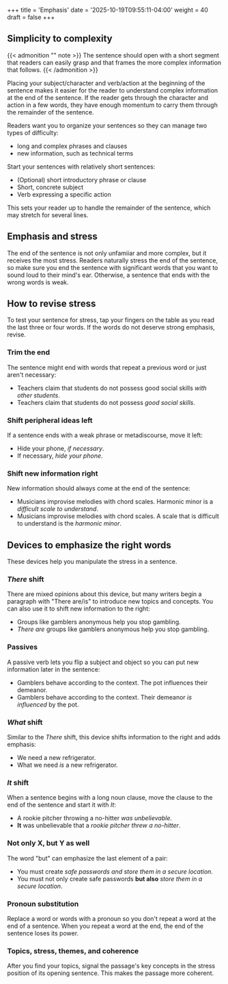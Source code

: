+++
title = 'Emphasis'
date = '2025-10-19T09:55:11-04:00'
weight = 40
draft = false
+++


## Simplicity to complexity

{{< admonition "" note >}}
The sentence should open with a short segment that readers can easily grasp and that frames the more complex information that follows.
{{< /admonition >}}

Placing your subject/character and verb/action at the beginning of the sentence makes it easier for the reader to understand complex information at the end of the sentence. If the reader gets through the character and action in a few words, they have enough momentum to carry them through the remainder of the sentence.

Readers want you to organize your sentences so they can manage two types of difficulty:
- long and complex phrases and clauses
- new information, such as technical terms

Start your sentences with relatively short sentences:
- (Optional) short introductory phrase or clause
- Short, concrete subject
- Verb expressing a specific action

This sets your reader up to handle the remainder of the sentence, which may stretch for several lines.

## Emphasis and stress

The end of the sentence is not only unfamiiar and more complex, but it receives the most stress. Readers naturally stress the end of the sentence, so make sure you end the sentence with significant words that you want to sound loud to their mind's ear. Otherwise, a sentence that ends with the wrong words is weak.

## How to revise stress

To test your sentence for stress, tap your fingers on the table as you read the last three or four words. If the words do not deserve strong emphasis, revise.

### Trim the end

The sentence might end with words that repeat a previous word or just aren't necessary:

- Teachers claim that students do not possess good social skills _with other students_.
- Teachers claim that students do not possess _good social skills_.

### Shift peripheral ideas left

If a sentence ends with a weak phrase or metadiscourse, move it left:
- Hide your phone, _if necessary_.
- If necessary, _hide your phone_.

### Shift new information right

New information should always come at the end of the sentence:

- Musicians improvise melodies with chord scales. Harmonic minor is a _difficult scale to understand_.
- Musicians improvise melodies with chord scales. A scale that is difficult to understand is the _harmonic minor_.

## Devices to emphasize the right words

These devices help you manipulate the stress in a sentence.

### _There_ shift

There are mixed opinions about this device, but many writers begin a paragraph with "There are/is" to introduce new topics and concepts. You can also use it to shift new information to the right:

- Groups like gamblers anonymous help you stop gambling.
- _There are_ groups like gamblers anonymous help you stop gambling.

### Passives

A passive verb lets you flip a subject and object so you can put new information later in the sentence:

- Gamblers behave according to the context. The pot influences their demeanor.
- Gamblers behave according to the context. Their demeanor _is influenced_ by the pot.

### _What_ shift

Similar to the _There_ shift, this device shifts information to the right and adds emphasis:

- We need a new refrigerator.
- What we need _is_ a new refrigerator.

### _It_ shift

When a sentence begins with a long noun clause, move the clause to the end of the sentence and start it with _It_:

- A rookie pitcher throwing a no-hitter _was unbelievable_.
- **It** was unbelievable that a _rookie pitcher threw a no-hitter_.

### Not only X, but Y as well

The word "but" can emphasize the last element of a pair:

- You must create _safe passwords and store them in a secure location_.
- You must not only create safe passwords **but also** _store them in a secure location_.

### Pronoun substitution

Replace a word or words with a pronoun so you don't repeat a word at the end of a sentence. When you repeat a word at the end, the end of the sentence loses its power.


### Topics, stress, themes, and coherence

After you find your topics, signal the passage's key concepts in the stress position of its opening sentence. This makes the passage more coherent.

